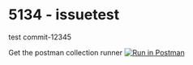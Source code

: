 # 5134 - issuetest

test commit-12345

Get the postman collection runner [![Run in Postman](https://run.pstmn.io/button.svg)](https://app.getpostman.com/run-collection/1474cb2695a29425bd54)
